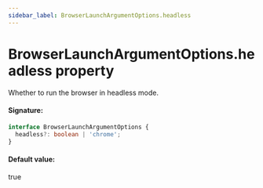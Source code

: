 ```yaml
---
sidebar_label: BrowserLaunchArgumentOptions.headless
---
```


# BrowserLaunchArgumentOptions.headless property

Whether to run the browser in headless mode.

#### Signature:

```typescript
interface BrowserLaunchArgumentOptions {
  headless?: boolean | 'chrome';
}
```

#### Default value:

true
